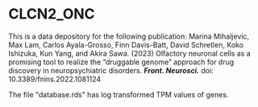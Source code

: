 # CLCN2_ONC

This is a data depository for the following publication: 
Marina Mihaljevic, Max Lam, Carlos Ayala-Grosso, Finn Davis-Batt,
David Schretlen, Koko Ishizuka, Kun Yang, and Akira Sawa. (2023) Olfactory neuronal cells as a promising tool to realize the “druggable genome” approach for drug discovery in neuropsychiatric disorders. **_Front. Neurosci._** doi: 10.3389/fnins.2022.1081124 

The file "database.rds" has log transformed TPM values of genes.
